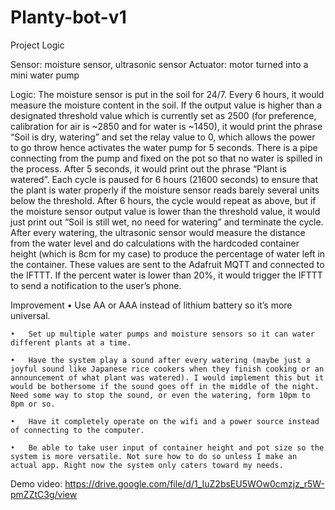 # Planty-bot-v1

Project Logic 

Sensor: moisture sensor, ultrasonic sensor
Actuator: motor turned into a mini water pump

Logic: The moisture sensor is put in the soil for 24/7. Every 6 hours, it would measure the moisture content in the soil. If the output value is higher than a designated threshold value which is currently set as 2500 (for preference, calibration for air is ~2850 and for water is ~1450), it would print the phrase “Soil is dry, watering” and set the relay value to 0, which allows the power to go throw hence activates the water pump for 5 seconds. There is a pipe connecting from the pump and fixed on the pot so that no water is spilled in the process. After 5 seconds, it would print out the phrase “Plant is watered”. Each cycle is paused for 6 hours (21600 seconds) to ensure that the plant is water properly if the moisture sensor reads barely several units below the threshold. After 6 hours, the cycle would repeat as above, but if the moisture sensor output value is lower than the threshold value, it would just print out “Soil is still wet, no need for watering” and terminate the cycle. 
After every watering, the ultrasonic sensor would measure the distance from the water level and do calculations with the hardcoded container height (which is 8cm for my case) to produce the percentage of water left in the container. These values are sent to the Adafruit MQTT and connected to the IFTTT. If the percent water is lower than 20%, it would trigger the IFTTT to send a notification to the user’s phone.

Improvement 
	•	Use AA or AAA instead of lithium battery so it’s more universal.
	
	•	Set up multiple water pumps and moisture sensors so it can water different plants at a time. 
	
	•	Have the system play a sound after every watering (maybe just a joyful sound like Japanese rice cookers when they finish cooking or an announcement of what plant was watered). I would implement this but it would be bothersome if the sound goes off in the middle of the night. Need some way to stop the sound, or even the watering, form 10pm to 8pm or so. 
	
	•	Have it completely operate on the wifi and a power source instead of connecting to the computer. 
	
	•	Be able to take user input of container height and pot size so the system is more versatile. Not sure how to do so unless I make an actual app. Right now the system only caters toward my needs. 


Demo video: https://drive.google.com/file/d/1_IuZ2bsEU5WOw0cmzjz_r5W-pmZZtC3g/view
